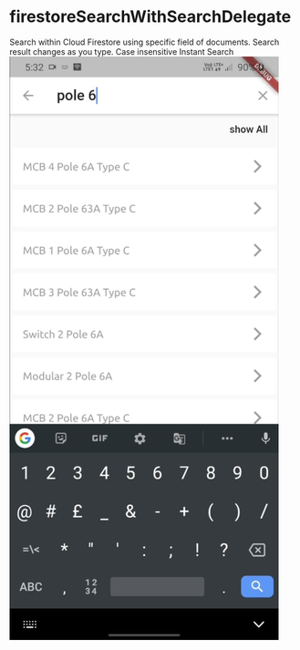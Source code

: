 # firestoreSearchWithSearchDelegate
Search within Cloud Firestore using specific field of documents.
Search result changes as you type. 
Case insensitive Instant Search  
![image](search.jpeg)
